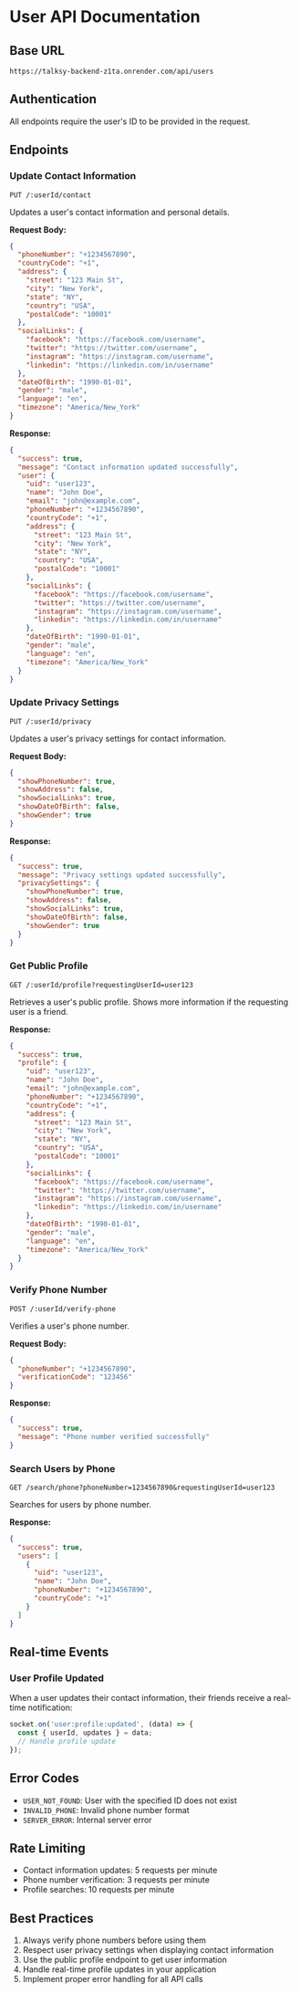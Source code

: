 # User API Documentation

## Base URL
`https://talksy-backend-z1ta.onrender.com/api/users`

## Authentication
All endpoints require the user's ID to be provided in the request.

## Endpoints

### Update Contact Information
`PUT /:userId/contact`

Updates a user's contact information and personal details.

**Request Body:**
```json
{
  "phoneNumber": "+1234567890",
  "countryCode": "+1",
  "address": {
    "street": "123 Main St",
    "city": "New York",
    "state": "NY",
    "country": "USA",
    "postalCode": "10001"
  },
  "socialLinks": {
    "facebook": "https://facebook.com/username",
    "twitter": "https://twitter.com/username",
    "instagram": "https://instagram.com/username",
    "linkedin": "https://linkedin.com/in/username"
  },
  "dateOfBirth": "1990-01-01",
  "gender": "male",
  "language": "en",
  "timezone": "America/New_York"
}
```

**Response:**
```json
{
  "success": true,
  "message": "Contact information updated successfully",
  "user": {
    "uid": "user123",
    "name": "John Doe",
    "email": "john@example.com",
    "phoneNumber": "+1234567890",
    "countryCode": "+1",
    "address": {
      "street": "123 Main St",
      "city": "New York",
      "state": "NY",
      "country": "USA",
      "postalCode": "10001"
    },
    "socialLinks": {
      "facebook": "https://facebook.com/username",
      "twitter": "https://twitter.com/username",
      "instagram": "https://instagram.com/username",
      "linkedin": "https://linkedin.com/in/username"
    },
    "dateOfBirth": "1990-01-01",
    "gender": "male",
    "language": "en",
    "timezone": "America/New_York"
  }
}
```

### Update Privacy Settings
`PUT /:userId/privacy`

Updates a user's privacy settings for contact information.

**Request Body:**
```json
{
  "showPhoneNumber": true,
  "showAddress": false,
  "showSocialLinks": true,
  "showDateOfBirth": false,
  "showGender": true
}
```

**Response:**
```json
{
  "success": true,
  "message": "Privacy settings updated successfully",
  "privacySettings": {
    "showPhoneNumber": true,
    "showAddress": false,
    "showSocialLinks": true,
    "showDateOfBirth": false,
    "showGender": true
  }
}
```

### Get Public Profile
`GET /:userId/profile?requestingUserId=user123`

Retrieves a user's public profile. Shows more information if the requesting user is a friend.

**Response:**
```json
{
  "success": true,
  "profile": {
    "uid": "user123",
    "name": "John Doe",
    "email": "john@example.com",
    "phoneNumber": "+1234567890",
    "countryCode": "+1",
    "address": {
      "street": "123 Main St",
      "city": "New York",
      "state": "NY",
      "country": "USA",
      "postalCode": "10001"
    },
    "socialLinks": {
      "facebook": "https://facebook.com/username",
      "twitter": "https://twitter.com/username",
      "instagram": "https://instagram.com/username",
      "linkedin": "https://linkedin.com/in/username"
    },
    "dateOfBirth": "1990-01-01",
    "gender": "male",
    "language": "en",
    "timezone": "America/New_York"
  }
}
```

### Verify Phone Number
`POST /:userId/verify-phone`

Verifies a user's phone number.

**Request Body:**
```json
{
  "phoneNumber": "+1234567890",
  "verificationCode": "123456"
}
```

**Response:**
```json
{
  "success": true,
  "message": "Phone number verified successfully"
}
```

### Search Users by Phone
`GET /search/phone?phoneNumber=1234567890&requestingUserId=user123`

Searches for users by phone number.

**Response:**
```json
{
  "success": true,
  "users": [
    {
      "uid": "user123",
      "name": "John Doe",
      "phoneNumber": "+1234567890",
      "countryCode": "+1"
    }
  ]
}
```

## Real-time Events

### User Profile Updated
When a user updates their contact information, their friends receive a real-time notification:

```javascript
socket.on('user:profile:updated', (data) => {
  const { userId, updates } = data;
  // Handle profile update
});
```

## Error Codes

- `USER_NOT_FOUND`: User with the specified ID does not exist
- `INVALID_PHONE`: Invalid phone number format
- `SERVER_ERROR`: Internal server error

## Rate Limiting

- Contact information updates: 5 requests per minute
- Phone number verification: 3 requests per minute
- Profile searches: 10 requests per minute

## Best Practices

1. Always verify phone numbers before using them
2. Respect user privacy settings when displaying contact information
3. Use the public profile endpoint to get user information
4. Handle real-time profile updates in your application
5. Implement proper error handling for all API calls 